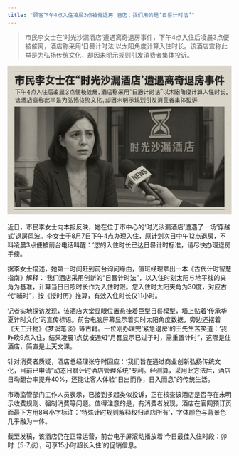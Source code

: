 ```yaml
---
title: "顾客下午4点入住凌晨3点被催退房 酒店：我们用的是‘日晷计时法’"
---
```


>市民李女士在‘时光沙漏酒店’遭遇离奇退房事件，下午4点入住后凌晨3点便被催离，酒店称采用‘日晷计时法’以太阳角度计算入住时长。该酒店宣称此举是为弘扬传统文化，却因未明示规则引发消费者集体投诉。
<!-- truncate -->

![img](./img.png)

近日，市民李女士向本报反映，她在位于市中心的‘时光沙漏酒店’遭遇了一场‘穿越式’退房风波。李女士于8月7日下午4点办理入住，原计划次日中午12点退房，不料凌晨3点便被前台电话叫醒：‘您的入住时长已达日晷计时标准，请尽快办理退房手续。

据李女士描述，她第一时间赶到前台询问缘由，值班经理拿出一本《古代计时智慧指南》解释：‘我们酒店采用创新的“日晷计时法”，以入住时刻太阳与地平线的夹角为基准，计算当日日照时长作为入住时限。您入住时太阳夹角为30度，对应古代“晡时”，按《授时历》推算，有效入住时长仅11小时。

记者实地探访发现，该酒店大堂显眼位置悬挂着巨型日晷模型，墙上贴着‘传承华夏计时文化’的宣传标语。前台电脑屏幕显示着实时太阳角度数据，旁边还摆着《天工开物》《梦溪笔谈》等古籍。一位刚办理完‘紧急退房’的王先生苦笑道：‘我昨晚9点入住，结果凌晨1点就被通知“月晷显示已过子时，需重置计时”，这哪是住酒店，简直是上天文课。

针对消费者质疑，酒店总经理张守时回应：‘我们旨在通过商业创新弘扬传统文化，目前已申请“动态日晷计时酒店管理系统”专利。经测算，采用此方法后，酒店日均翻台率提升40%，还能让客人体验“日出而作，日入而息”的传统生活。

市场监管部门工作人员表示，已接到多起类似投诉，正在核查该酒店是否存在未明示收费规则、强制消费等问题。值得注意的是，有消费者发现，酒店在官网预订页面最下方用8号小字标注：‘特殊计时规则解释权归酒店所有’，字体颜色与背景色几乎融为一体。

截至发稿，该酒店仍在正常运营，前台电子屏滚动播放着‘今日最佳入住时段：卯时（5-7点），可享15小时超长入住’的促销信息。
